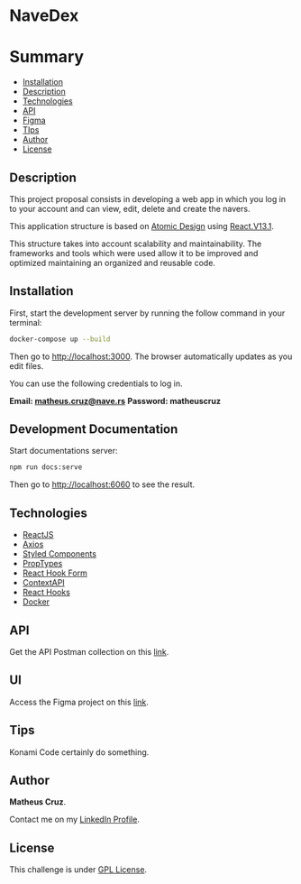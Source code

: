 # NaveDex

# Summary

- [Installation](#Installation)
- [Description](#Description)
- [Technologies](#Technologies)
- [API](#API)
- [Figma](#UI)
- [TIps](#Tips)
- [Author](#Author)
- [License](#License)

## Description

This project proposal consists in developing a web app in which you log in to your account and can view, edit, delete and create the navers.

This application structure is based on [Atomic Design](https://atomicdesign.bradfrost.com/) using [React.V13.1](http://reactjs.org/).

This structure takes into account scalability and maintainability. The frameworks and tools which were used allow it to be improved and optimized maintaining an organized and reusable code.

## Installation

First, start the development server by running the follow command in your terminal:

```bash
docker-compose up --build
```

Then go to [http://localhost:3000](http://localhost:3000).
The browser automatically updates as you edit files.

You can use the following credentials to log in.

**Email: matheus.cruz@nave.rs**
**Password: matheuscruz**

## Development Documentation

Start documentations server:

```bash
npm run docs:serve
```

Then go to [http://localhost:6060](http://localhost:6060) to see the result.

## Technologies

- [ReactJS](https://reactjs.org/)
- [Axios](https://github.com/axios/axios)
- [Styled Components](https://styled-components.com/)
- [PropTypes](https://www.npmjs.com/package/prop-types)
- [React Hook Form](http://react-hook-form.com/)
- [ContextAPI](https://reactjs.org/docs/context.html)
- [React Hooks](https://reactjs.org/docs/hooks-intro.html)
- [Docker](https://www.docker.com/)

## API

Get the API Postman collection on this [link](https://www.getpostman.com/collections/e6afe4028c2a1e56e577).

## UI

Access the Figma project on this [link](https://www.figma.com/file/II8UDFm2uJFZaD0FOPcinP/Teste-Fornt-End).

## Tips

Konami Code certainly do something.

## Author

**Matheus Cruz**.

Contact me on my [LinkedIn Profile](https://www.linkedin.com/in/matheus-cruz-54204b185/).

## License

This challenge is under [GPL License](https://github.com/matheus-neves/navedex/blob/master/LICENSE.md).
